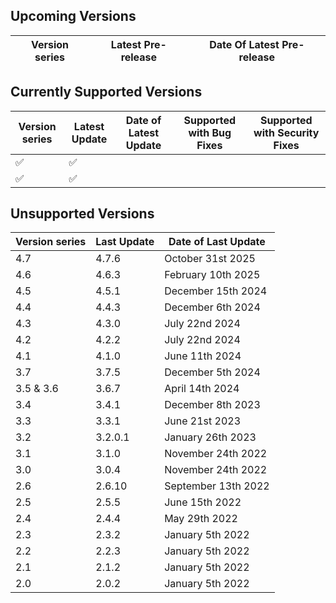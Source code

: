 ## Upcoming Versions

| Version series | Latest Pre-release | Date Of Latest Pre-release |
|-|-|-|

## Currently Supported Versions

| Version series | Latest Update | Date of Latest Update | Supported with Bug Fixes | Supported with Security Fixes |
|-|-|-|-|-|
 :white_check_mark: | :white_check_mark: | 
 :white_check_mark: | :white_check_mark: | 

## Unsupported Versions

| Version series | Last Update | Date of Last Update |
|-|-|-|
| 4.7 | 4.7.6 | October 31st 2025 |
| 4.6 | 4.6.3 | February 10th 2025 |
| 4.5 | 4.5.1 | December 15th 2024 |
| 4.4 | 4.4.3 | December 6th 2024 |
| 4.3 | 4.3.0 | July 22nd 2024 |
| 4.2 | 4.2.2 | July 22nd 2024 |
| 4.1 | 4.1.0 | June 11th 2024 
 3.7 | 3.7.5 | December 5th 2024 || 
| 3.5 & 3.6 | 3.6.7 | April 14th 2024 |
| 3.4 | 3.4.1 | December 8th 2023 |
| 3.3 | 3.3.1 | June 21st 2023 |
| 3.2 | 3.2.0.1 | January 26th 2023 |
| 3.1 | 3.1.0 | November 24th 2022 |
| 3.0 | 3.0.4 | November 24th 2022 |
| 2.6 | 2.6.10 | September 13th 2022 |
| 2.5 | 2.5.5 | June 15th 2022 |
| 2.4 | 2.4.4 | May 29th 2022 | 
| 2.3 | 2.3.2 | January 5th 2022 |
| 2.2 | 2.2.3 | January 5th 2022 | 
| 2.1 | 2.1.2 | January 5th 2022 |
| 2.0 | 2.0.2 | January 5th 2022 |
